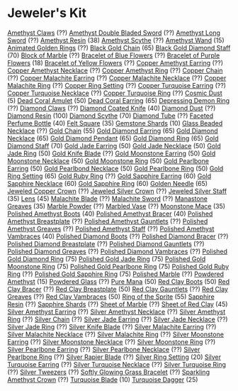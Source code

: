 <!-- TITLE: Jewelcrafting -->
<!-- SUBTITLE: Gems and jewels -->

# Jeweler's Kit

[Amethyst Claws](amethyst-claws) (??)
[Amethyst Double Bladed Sword](amethyst-double-bladed-sword) (??)
[Amethyst Long Sword](amethyst-long-sword) (??)
[Amethyst Resin](amethyst-resin) (38)
[Amethyst Scythe](amethyst-scythe) (??)
[Amethyst Wand](amethyst-wand) (15)
[Animated Golden Rings](animated-golden-rings) (??)
[Black Gold Chain](black-gold-chain) (65)
[Black Gold Diamond Staff](black-gold-diamond-staff) (70)
[Block of Marble](block-of-marble) (??)
[Bracelet of Blue Flowers](bracelet-of-blue-flowers) (??)
[Bracelet of Purple Flowers](bracelet-of-purple-flowers) (18)
[Bracelet of Yellow Flowers](bracelet-of-yellow-flowers) (??)
[Copper Amethyst Earring](copper-amethyst-earring) (??)
[Copper Amethyst Necklace](copper-amethyst-necklace) (??)
[Copper Amethyst Ring](copper-amethyst-ring) (??)
[Copper Chain](copper-chain) (??)
[Copper Malachite Earring](copper-malachite-earring) (??)
[Copper Malachite Necklace](copper-malachite-necklace) (??)
[Copper Malachite Ring](copper-malachite-ring) (??)
[Copper Ring Setting](copper-ring-setting) (??)
[Copper Turquoise Earring](copper-turquoise-earring) (??)
[Copper Turquoise Necklace](copper-turquoise-necklace) (??)
[Copper Turquoise Ring](copper-turquoise-ring) (??)
[Cosmic Dust](cosmic-dust) (5)
[Dead Coral Amulet](dead-coral-amulet) (50)
[Dead Coral Earring](dead-coral-earring) (65)
[Depressing Demon Ring](depressing-demon-ring) (??)
[Diamond Claws](diamond-claws) (??)
[Diamond Coated Knife](diamond-coated-knife) (40)
[Diamond Dust](diamond-dust) (??)
[Diamond Resin](diamond-resin) (100)
[Diamond Scythe](diamond-scythe) (70)
[Diamond Tube](diamond-tube) (??)
[Faceted Perfume Bottle](faceted-perfume-bottle) (40)
[Felt Square](felt-square) (35)
[Gemstone Shards](gemstone-shards) (10)
[Glass Beaded Necklace](glass-beaded-necklace) (??)
[Gold Chain](gold-chain) (55)
[Gold Diamond Earring](gold-diamond-earring) (65)
[Gold Diamond Necklace](gold-diamond-necklace) (65)
[Gold Diamond Pendant](gold-diamond-pendant) (65)
[Gold Diamond Ring](gold-diamond-ring) (65)
[Gold Diamond Staff](gold-diamond-staff) (70)
[Gold Jade Earring](gold-jade-earring) (50)
[Gold Jade Necklace](gold-jade-necklace) (50)
[Gold Jade Ring](gold-jade-ring) (50)
[Gold Knife Blade](gold-knife-blade) (??)
[Gold Moonstone Earring](gold-moonstone-earring) (50)
[Gold Moonstone Necklace](gold-moonstone-necklace) (50)
[Gold Moonstone Ring](gold-moonstone-ring) (50)
[Gold Pearlbone Earring](gold-pearlbone-earring) (50)
[Gold Pearlbond Necklace](gold-pearlbone-necklace) (50)
[Gold Pearlbone Ring](gold-pearlbone-ring) (50)
[Gold Ring Setting](gold-ring-setting) (65)
[Gold Ruby Ring](gold-ruby-ring) (??)
[Gold Sapphire Earring](gold-sapphire-earring) (60)
[Gold Sapphire Necklace](gold-sapphire-necklace) (60)
[Gold Sapphire Ring](gold-sapphire-ring) (60)
[Golden Needle](golden-needle) (65)
[Jeweled Copper Crown](jeweled-copper-crown) (??)
[Jeweled Silver Crown](jeweled-silver-crown) (??)
[Jeweled Silver Staff](jeweled-silver-staff) (35)
[Lens](lens) (45)
[Malachite Blade](malachite-blade) (??)
[Malachite Sword](malachite-sword) (??)
[Manastone Greaves](manastone-greaves) (35)
[Marble Powder](marble-powder) (??)
[Marbled Vase](marbled-vase) (??)
[Moonstone Mace](moonstone-mace) (35)
[Polished Amethyst Boots](polished-amethyst-boots) (40)
[Polished Amethyst Bracer](polished-amethyst-bracer) (40)
[Polished Amethyst Breastplate](polished-amethyst-breastplate) (??)
[Polished Amethyst Gauntlets](polished-amethyst-gauntlets) (??)
[Polished Amethyst Greaves](polished-amethyst-greaves) (??)
[Polished Amethyst Staff](polished-amethyst-staff) (??)
[Polished Amethyst Vambraces](polished-amethyst-vambraces) (40)
[Polished Diamond Boots](polished-diamond-boots) (??)
[Polished Diamond Bracer](polished-diamond-bracer) (??)
[Polished Diamond Breastplate](polished-diamond-breastplate) (??)
[Polished Diamond Gauntlets](polished-diamond-gauntlets) (??)
[Polished Diamond Greaves](polished-diamond-greaves) (??)
[Polished Diamond Vambraces](polished-diamond-vambraces) (??)
[Polished Gold Diamond Ring](polished-gold-diamond-ring) (75)
[Polished Gold Jade Ring](polished-gold-jade-ring) (75)
[Polished Gold Moonstone Ring](polished-gold-moonstone-ring) (75)
[Polished Gold Pearlbone Ring](polished-gold-pearlbone-ring) (75)
[Polished Gold Ruby Ring](polished-gold-ruby-ring) (??)
[Polished Gold Sapphire Ring](polished-gold-sapphire-ring) (75)
[Polished Marble](polished-marble) (??)
[Powdered Amethyst](powdered-amethyst) (15)
[Powdered Glass](powdered-glass) (??)
[Pure Mana](pure-mana) (50)
[Red Clay Boots](red-clay-boots) (50)
[Red Clay Bracer](red-clay-bracer) (??)
[Red Clay Breastplate](red-clay-breastplate) (50)
[Red Clay Gauntlets](red-clay-gauntlets) (??)
[Red Clay Greaves](red-clay-greaves) (??)
[Red Clay Vambraces](red-clay-vambraces) (50)
[Ring of the Sprite](ring-of-the-sprite) (55)
[Sapphire Resin](sapphire-resin) (??)
[Sapphire Shards](sapphire-shards) (??)
[Sheet of Marble](sheet-of-marble) (??)
[Sheet of Red Clay](sheet-of-red-clay) (45)
[Silver Amethyst Earring](silver-amethyst-earring) (??)
[Silver Amethyst Necklace](silver-amethyst-necklace) (??)
[Silver Amethyst Ring](silver-amethyst-ring) (??)
[Silver Chain](silver-chain) (??)
[Silver Jade Earring](silver-jade-earring) (??)
[Silver Jade Necklace](silver-jade-necklace) (??)
[Silver Jade Ring](silver-jade-ring) (??)
[Silver Knife Blade](silver-knife-blade) (??)
[Silver Malachite Earring](silver-malachite-earring) (??)
[Silver Malachite Necklace](silver-malachite-necklace) (??)
[Silver Malachite Ring](silver-malachite-ring) (??)
[Silver Moonstone Earring](silver-moonstone-earring) (??)
[Silver Moonstone Necklace](silver-moonstone-necklace) (??)
[Silver Moonstone Ring](silver-moonstone-ring) (??)
[Silver Pearlbone Earring](silver-pearlbone-earring) (??)
[Silver Pearlbone Necklace](silver-pearlbone-necklace) (??)
[Silver Pearlbone Ring](silver-pearlbone-ring) (??)
[Silver Rapier Blade](silver-rapier-blade) (??)
[Silver Ring Setting](silver-ring-setting) (20)
[Silver Turquoise Earring](silver-turquoise-earring) (??)
[Silver Turquoise Necklace](silver-turquoise-necklace) (??)
[Silver Turquoise Ring](silver-turquoise-ring) (??)
[Silver Tweezers](silver-tweezers) (??)
[Softly Glowing Grass Bracelet](softly-glowing-glass-bracelet) (??)
[Sparkling Amethyst Crown](sparkling-amethyst-crown) (??)
[Turquoise Blade](turquoise-blade) (10)
[Turquoise Dagger](turquoise-dagger) (25)
